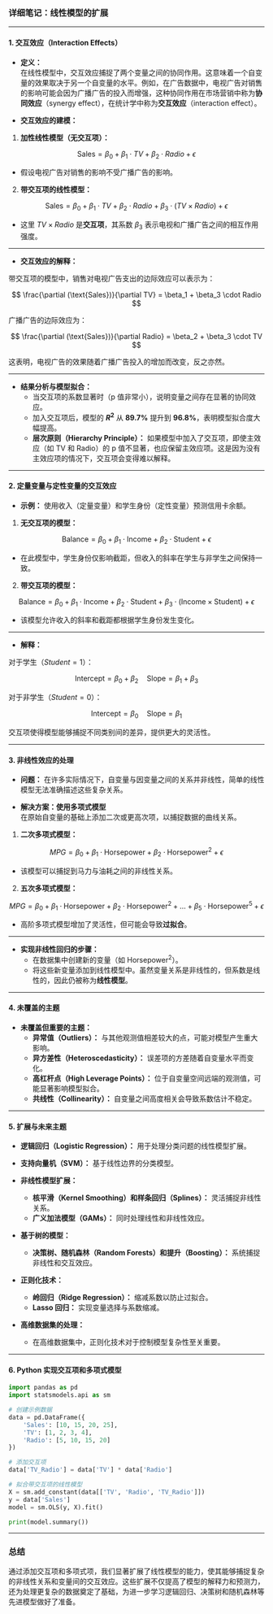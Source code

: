 ### **详细笔记：线性模型的扩展**

---

#### 1. **交互效应（Interaction Effects）**

- **定义：**  
  在线性模型中，交互效应捕捉了两个变量之间的协同作用。这意味着一个自变量的效果取决于另一个自变量的水平。例如，在广告数据中，电视广告对销售的影响可能会因为广播广告的投入而增强，这种协同作用在市场营销中称为**协同效应**（synergy effect），在统计学中称为**交互效应**（interaction effect）。

- **交互效应的建模：**

1. **加性线性模型（无交互项）：**

$$
\text{Sales} = \beta_0 + \beta_1 \cdot TV + \beta_2 \cdot Radio + \epsilon
$$

- 假设电视广告对销售的影响不受广播广告的影响。

2. **带交互项的线性模型：**

$$
\text{Sales} = \beta_0 + \beta_1 \cdot TV + \beta_2 \cdot Radio + \beta_3 \cdot (TV \times Radio) + \epsilon
$$

- 这里 $TV \times Radio$ 是**交互项**，其系数 $\beta_3$ 表示电视和广播广告之间的相互作用强度。

---

- **交互效应的解释：**

带交互项的模型中，销售对电视广告支出的边际效应可以表示为：

$$
\frac{\partial (\text{Sales})}{\partial TV} = \beta_1 + \beta_3 \cdot Radio
$$

广播广告的边际效应为：

$$
\frac{\partial (\text{Sales})}{\partial Radio} = \beta_2 + \beta_3 \cdot TV
$$

这表明，电视广告的效果随着广播广告投入的增加而改变，反之亦然。

---

- **结果分析与模型拟合：**
  - 当交互项的系数显著时（p 值非常小），说明变量之间存在显著的协同效应。
  - 加入交互项后，模型的 **$R^2$** 从 **89.7%** 提升到 **96.8%**，表明模型拟合度大幅提高。
  - **层次原则（Hierarchy Principle）：** 如果模型中加入了交互项，即使主效应（如 TV 和 Radio）的 p 值不显著，也应保留主效应项。这是因为没有主效应项的情况下，交互项会变得难以解释。

---

#### 2. **定量变量与定性变量的交互效应**

- **示例：** 使用收入（定量变量）和学生身份（定性变量）预测信用卡余额。

1. **无交互项的模型：**

$$
\text{Balance} = \beta_0 + \beta_1 \cdot \text{Income} + \beta_2 \cdot \text{Student} + \epsilon
$$

- 在此模型中，学生身份仅影响截距，但收入的斜率在学生与非学生之间保持一致。

2. **带交互项的模型：**

$$
\text{Balance} = \beta_0 + \beta_1 \cdot \text{Income} + \beta_2 \cdot \text{Student} + \beta_3 \cdot (\text{Income} \times \text{Student}) + \epsilon
$$

- 该模型允许收入的斜率和截距都根据学生身份发生变化。

---

- **解释：**

对于学生（$Student = 1$）：

$$
\text{Intercept} = \beta_0 + \beta_2 \quad \text{Slope} = \beta_1 + \beta_3
$$

对于非学生（$Student = 0$）：

$$
\text{Intercept} = \beta_0 \quad \text{Slope} = \beta_1
$$

交互项使得模型能够捕捉不同类别间的差异，提供更大的灵活性。

---

#### 3. **非线性效应的处理**

- **问题：** 在许多实际情况下，自变量与因变量之间的关系并非线性，简单的线性模型无法准确描述这些复杂关系。

- **解决方案：使用多项式模型**  
  在原始自变量的基础上添加二次或更高次项，以捕捉数据的曲线关系。

1. **二次多项式模型：**

$$
MPG = \beta_0 + \beta_1 \cdot \text{Horsepower} + \beta_2 \cdot \text{Horsepower}^2 + \epsilon
$$

- 该模型可以捕捉到马力与油耗之间的非线性关系。

2. **五次多项式模型：**

$$
MPG = \beta_0 + \beta_1 \cdot \text{Horsepower} + \beta_2 \cdot \text{Horsepower}^2 + \dots + \beta_5 \cdot \text{Horsepower}^5 + \epsilon
$$

- 高阶多项式模型增加了灵活性，但可能会导致**过拟合**。

---

- **实现非线性回归的步骤：**
  - 在数据集中创建新的变量（如 $\text{Horsepower}^2$）。
  - 将这些新变量添加到线性模型中。虽然变量关系是非线性的，但系数是线性的，因此仍被称为**线性模型**。

---

#### 4. **未覆盖的主题**

- **未覆盖但重要的主题：**
  - **异常值（Outliers）：** 与其他观测值相差较大的点，可能对模型产生重大影响。
  - **异方差性（Heteroscedasticity）：** 误差项的方差随着自变量水平而变化。
  - **高杠杆点（High Leverage Points）：** 位于自变量空间远端的观测值，可能显著影响模型拟合。
  - **共线性（Collinearity）：** 自变量之间高度相关会导致系数估计不稳定。

---

#### 5. **扩展与未来主题**

- **逻辑回归（Logistic Regression）：** 用于处理分类问题的线性模型扩展。
- **支持向量机（SVM）：** 基于线性边界的分类模型。
- **非线性模型扩展：**
  - **核平滑（Kernel Smoothing）**和**样条回归（Splines）：** 灵活捕捉非线性关系。
  - **广义加法模型（GAMs）：** 同时处理线性和非线性效应。

- **基于树的模型：**
  - **决策树、随机森林（Random Forests）和提升（Boosting）：** 系统捕捉非线性和交互效应。

- **正则化技术：**
  - **岭回归（Ridge Regression）：** 缩减系数以防止过拟合。
  - **Lasso 回归：** 实现变量选择与系数缩减。

- **高维数据集的处理：**
  - 在高维数据集中，正则化技术对于控制模型复杂性至关重要。

---

#### 6. **Python 实现交互项和多项式模型**

```python
import pandas as pd
import statsmodels.api as sm

# 创建示例数据
data = pd.DataFrame({
    'Sales': [10, 15, 20, 25],
    'TV': [1, 2, 3, 4],
    'Radio': [5, 10, 15, 20]
})

# 添加交互项
data['TV_Radio'] = data['TV'] * data['Radio']

# 拟合带交互项的线性模型
X = sm.add_constant(data[['TV', 'Radio', 'TV_Radio']])
y = data['Sales']
model = sm.OLS(y, X).fit()

print(model.summary())
```

---

### **总结**

通过添加交互项和多项式项，我们显著扩展了线性模型的能力，使其能够捕捉复杂的非线性关系和变量间的交互效应。这些扩展不仅提高了模型的解释力和预测力，还为处理更复杂的数据奠定了基础，为进一步学习逻辑回归、决策树和随机森林等先进模型做好了准备。